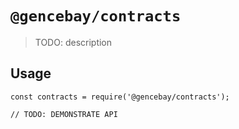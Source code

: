 # `@gencebay/contracts`

> TODO: description

## Usage

```
const contracts = require('@gencebay/contracts');

// TODO: DEMONSTRATE API
```
